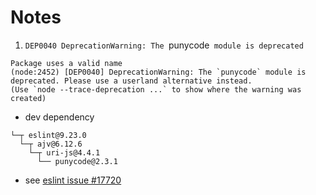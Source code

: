 # Notes

1. `DEP0040 DeprecationWarning: The `punycode` module is deprecated`
```
Package uses a valid name
(node:2452) [DEP0040] DeprecationWarning: The `punycode` module is deprecated. Please use a userland alternative instead.
(Use `node --trace-deprecation ...` to show where the warning was created)
```
- dev dependency
```
└─┬ eslint@9.23.0
  └─┬ ajv@6.12.6
    └─┬ uri-js@4.4.1
      └── punycode@2.3.1
```
- see [eslint issue #17720](https://github.com/eslint/eslint/issues/17720)
